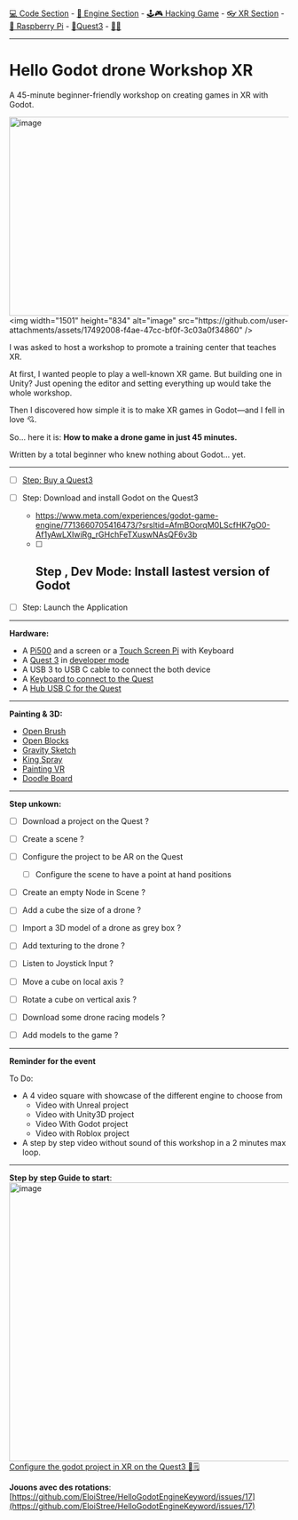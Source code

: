 [💻 Code Section](https://github.com/EloiStree/HelloGodotCode) - [🚂 Engine Section](https://github.com/EloiStree/HelloGodotEngineKeyword) - [🕹️🎮 Hacking Game](https://github.com/EloiStree/HelloGodotRemoteControlHub) - [👓 XR Section](https://github.com/EloiStree/HelloGodotXR)  - [🍓 Raspberry Pi](https://github.com/EloiStree/HelloRaspberryPi) - [🥽Quest3](https://github.com/EloiStree/HelloQuest3) - [🍺🍻](https://buymeacoffee.com/apintio)

------------------------------


# Hello Godot drone Workshop XR

A 45-minute beginner-friendly workshop on creating games in XR with Godot.

[<img width="628" height="358" alt="image" src="https://github.com/user-attachments/assets/67926c5c-7c06-40a3-bbd0-bd66e1b01724" />]([https://www.youtube.com/watch?v=NtH-HhaLw-Q](https://youtu.be/NtH-HhaLw-Q?t=89))  
<img width="1501" height="834" alt="image" src="https://github.com/user-attachments/assets/17492008-f4ae-47cc-bf0f-3c03a0f34860" />  


I was asked to host a workshop to promote a training center that teaches XR.

At first, I wanted people to play a well-known XR game. But building one in Unity?
Just opening the editor and setting everything up would take the whole workshop.

Then I discovered how simple it is to make XR games in Godot—and I fell in love 💘.

So… here it is: **How to make a drone game in just 45 minutes.**

Written by a total beginner who knew nothing about Godot... yet.

---

- [ ] [Step: Buy a Quest3](https://github.com/EloiStree/HelloGodotXR/issues/12)
- [ ] Step: Download and install Godot on the Quest3
  - https://www.meta.com/experiences/godot-game-engine/7713660705416473/?srsltid=AfmBOorqM0LScfHK7gO0-Af1yAwLXIwiRg_rGHchFeTXuswNAsQF6v3b
  -  [ ] Step , Dev Mode: Install lastest version of Godot
    -  
- [ ] Step: Launch the Application


----------------

**Hardware:**
- A [Pi500](https://github.com/EloiStree/HelloRaspberryPi/issues/58) and a screen or a [Touch Screen Pi](https://github.com/EloiStree/HelloRaspberryPi/issues/59) with Keyboard
- A [Quest 3](https://github.com/EloiStree/HelloGodotXR/issues/12) in [developer mode](https://github.com/EloiStree/HelloQuest3/issues/155)
- A USB 3 to USB C cable to connect the both device
- A [Keyboard to connect to the Quest](https://github.com/EloiStree/HelloRaspberryPi/issues/60)
- A [Hub USB C for the Quest](https://github.com/EloiStree/HelloRaspberryPi/issues/61)

----------

**Painting & 3D:**
- [Open Brush](https://github.com/EloiStree/HelloPaintingJam/issues/9) 
- [Open Blocks](https://github.com/EloiStree/HelloPaintingJam/issues/23) 
- [Gravity Sketch](https://github.com/EloiStree/HelloPaintingJam/issues/21) 
- [King Spray](https://github.com/EloiStree/HelloPaintingJam/issues/39) 
- [Painting VR](https://github.com/EloiStree/HelloPaintingJam/issues/8) 
- [Doodle Board](https://github.com/EloiStree/HelloPaintingJam/issues/45) 


-----------

**Step unkown:**
- [ ] Download a project on the Quest ?
- [ ] Create a scene ?
- [ ] Configure the project to be AR on the Quest
  - [ ] Configure the scene to have a point at hand positions
- [ ] Create an empty Node in Scene ?
- [ ] Add a cube the size of a drone ?
- [ ] Import a 3D model of a drone as grey box ?
- [ ] Add texturing to the drone ?
- [ ] Listen to Joystick Input ?
- [ ] Move a cube on local axis ?
- [ ] Rotate a cube on vertical axis ?
- [ ] Download some drone racing models ?
- [ ] Add models to the game ?



-------------------

**Reminder for the event**

To Do:
- A 4 video square with showcase of the different engine to choose from 
  - Video with Unreal project
  - Video with Unity3D project
  - Video With Godot project
  - Video with Roblox project 
- A step by step video without sound of this workshop in a 2 minutes max loop.




-------------

**Step by step Guide to start**:  
[<img width="654" height="502" alt="image" src="https://github.com/user-attachments/assets/1cb9dcc1-a95d-49e1-bd52-c450480f9dcb" />](https://github.com/EloiStree/HelloGodotXR/issues/15)      
[Configure the godot project in XR on the Quest3 🎥🗒️](https://github.com/EloiStree/HelloGodotXR/issues/15)      



**Jouons avec des rotations**:    
[https://github.com/EloiStree/HelloGodotEngineKeyword/issues/17](https://github.com/EloiStree/HelloGodotEngineKeyword/issues/17)  
